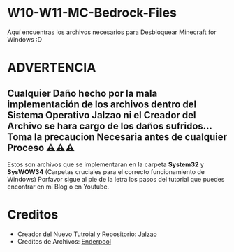 # W10-W11-MC-Bedrock-Files
Aquí encuentras los archivos necesarios para Desbloquear Minecraft for Windows :D

# ADVERTENCIA
## Cualquier Daño hecho por la mala implementación de los archivos dentro del Sistema Operativo Jalzao ni el Creador del Archivo se hara cargo de los daños sufridos... Toma la precaucion Necesaria antes de cualquier Proceso ⚠⚠⚠
Estos son archivos que se implementaran en la carpeta **System32** y **SysWOW34** (Carpetas cruciales para el correcto funcionamiento de Windows) Porfavor sigue al pie de la letra los pasos del tutorial que puedes encontrar en mi Blog o en Youtube.

# Creditos
- Creador del Nuevo Tutroial y Repositorio: [Jalzao](https://github.com/Jalzao)
- Creditos de Archivos: [Enderpool](https://www.youtube.com/@Sr-Pool)
